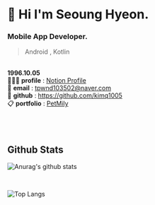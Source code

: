 # 🤗 Hi I'm Seoung Hyeon.


### Mobile App Developer. 
> Android , Kotlin 

<!-- 🌱 I’m currently learning 
🙋🏻‍♂️ **Profile** : [Notion Profile](https://melon-snake-63f.notion.site/Legend-ff23a9b65f6743dc8aef70e8cb852d2d) <br><br>
🌊 **Contact** : tpwnd103502@naver.com <br><br>
 -->

<br> **1996.10.05** <br>
🙋🏻‍♂️ **profile** : [Notion Profile](https://melon-snake-63f.notion.site/Seoung-Hyeon-025a46f5d6f2472da8e23d0ab045afb5)<br>
🌊 **email** :  tpwnd103502@naver.com<br>
🌟 **github** : https://github.com/kimq1005<br>
📋 **portfolio** : [PetMily](https://github.com/kimq1005/PETMILLY_CLIENT)<br>
<!-- 💻 **project** : [Your_PreciousTime](https://github.com/kimq1005/YourPrecious_Time-final-) , [TableOrder](https://github.com/kimq1005/TableOrder) -->

<br><br>



## Github Stats

![Anurag's github stats](https://github-readme-stats.vercel.app/api?username=kimq1005&show_icons=true&theme=tokyonight)

<br>

![Top Langs](https://github-readme-stats.vercel.app/api/top-langs/?username=kimq1005&layout=compact&theme=tokyonight)










<!---
kimq1005/kimq1005 is a ✨ special ✨ repository because its `README.md` (this file) appears on your GitHub profile.
You can click the Preview link to take a look at your changes.
--->
